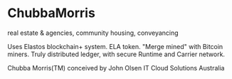 # ChubbaMorris

real estate & agencies, community housing, conveyancing

Uses Elastos blockchain+ system.  ELA token.
"Merge mined" with Bitcoin miners.
Truly distributed ledger,
with secure Runtime and Carrier network.

Chubba Morris(TM) conceived by John Olsen IT Cloud Solutions Australia
